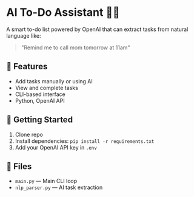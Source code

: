 # AI To-Do Assistant 🧠📝

A smart to-do list powered by OpenAI that can extract tasks from natural language like:

> "Remind me to call mom tomorrow at 11am"

## 🔧 Features

- Add tasks manually or using AI
- View and complete tasks
- CLI-based interface
- Python, OpenAI API

## 🚀 Getting Started

1. Clone repo
2. Install dependencies: `pip install -r requirements.txt`
3. Add your OpenAI API key in `.env`

## 📁 Files

- `main.py` — Main CLI loop
- `nlp_parser.py` — AI task extraction
